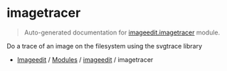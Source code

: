 # imagetracer

> Auto-generated documentation for [imageedit.imagetracer](../../imageedit/imagetracer.py) module.

Do a trace of an image on the filesystem using the svgtrace library

- [Imageedit](../README.md#imageedit-index) / [Modules](../README.md#imageedit-modules) / [imageedit](index.md#imageedit) / imagetracer
